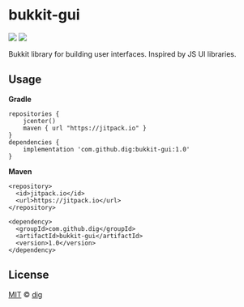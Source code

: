 # bukkit-gui

[![](https://jitpack.io/v/dig/bukkit-gui.svg)](https://jitpack.io/#dig/bukkit-gui)
[![](https://img.shields.io/github/license/dig/bukkit-gui.svg)](LICENSE)

Bukkit library for building user interfaces. Inspired by JS UI libraries.

## Usage
**Gradle**
```
repositories {
    jcenter()
    maven { url "https://jitpack.io" }
}
dependencies {
    implementation 'com.github.dig:bukkit-gui:1.0'
}
```

**Maven**
```
<repository>
  <id>jitpack.io</id>
  <url>https://jitpack.io</url>
</repository>
```
```
<dependency>
  <groupId>com.github.dig</groupId>
  <artifactId>bukkit-gui</artifactId>
  <version>1.0</version>
</dependency>
```

## License

[MIT](LICENSE) &copy; [dig](https://github.com/dig)
